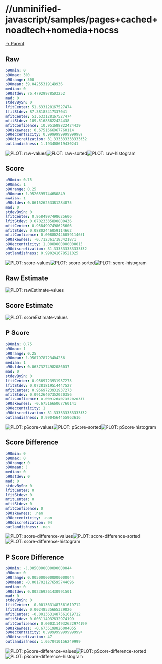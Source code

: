 
# //unminified-javascript/samples/pages+cached+noadtech+nomedia+nocss

[→ Parent](../..)


## Raw


```yaml
p90min: 0
p90max: 300
p90range: 300
p90mean: 59.04255319148936
median: 0
p90stdev: 76.47929978503252
mad: 0
stdevBySn: 0
lfitCenter: 51.633128167527474
lfitStdev: 87.38183417337041
mfitCenter: 51.633128167527474
mfitStdev: 109.51688822424438
mfitConfidence: 10.951688822424439
p90skewness: 0.6751666067760114
p90eccentricity: 0.9999999999999989
p90discretization: 31.333333333333332
outlandishness: 1.193408619430241

```

![PLOT: raw-values](./raw/values.svg)![PLOT: raw-sorted](./raw/sorted.svg)![PLOT: raw-histogram](./raw/histogram.svg)
## Score


```yaml
p90min: 0.75
p90max: 1
p90range: 0.25
p90mean: 0.9526595744680849
median: 1
p90stdev: 0.061526253381284875
mad: 0
stdevBySn: 0
lfitCenter: 0.9584997498625606
lfitStdev: 0.07023335800800436
mfitCenter: 0.9584997498625606
mfitStdev: 0.08802446059114662
mfitConfidence: 0.008802446059114661
p90skewness: -0.7123617183421871
p90eccentricity: 1.0000000000000016
p90discretization: 31.333333333333332
outlandishness: 0.990241678521025

```

![PLOT: score-values](./score/values.svg)![PLOT: score-sorted](./score/sorted.svg)![PLOT: score-histogram](./score/histogram.svg)
## Raw Estimate

![PLOT: rawEstimate-values](./rawEstimate/values.svg)
## Score Estimate

![PLOT: scoreEstimate-values](./scoreEstimate/values.svg)
## P Score


```yaml
p90min: 0.75
p90max: 1
p90range: 0.25
p90mean: 0.9507978723404256
median: 1
p90stdev: 0.06373274982086037
mad: 0
stdevBySn: 0
lfitCenter: 0.9569723931937273
lfitStdev: 0.07281819514447527
mfitCenter: 0.9569723931937273
mfitStdev: 0.09126407352020356
mfitConfidence: 0.009126407352020357
p90skewness: -0.6751666067760141
p90eccentricity: 1
p90discretization: 31.333333333333332
outlandishness: 0.9904564455963616

```

![PLOT: pScore-values](./pScore/values.svg)![PLOT: pScore-sorted](./pScore/sorted.svg)![PLOT: pScore-histogram](./pScore/histogram.svg)
## Score Difference


```yaml
p90min: 0
p90max: 0
p90range: 0
p90mean: 0
median: 0
p90stdev: 0
mad: 0
stdevBySn: 0
lfitCenter: 0
lfitStdev: 0
mfitCenter: 0
mfitStdev: 0
mfitConfidence: 0
p90skewness: .nan
p90eccentricity: .nan
p90discretization: 94
outlandishness: .nan

```

![PLOT: score-difference-values](./score-difference/values.svg)![PLOT: score-difference-sorted](./score-difference/sorted.svg)![PLOT: score-difference-histogram](./score-difference/histogram.svg)
## P Score Difference


```yaml
p90min: -0.0050000000000000044
p90max: 0
p90range: 0.0050000000000000044
p90mean: -0.0017021276595744696
median: 0
p90stdev: 0.002369261430991501
mad: 0
stdevBySn: 0
lfitCenter: -0.0013631487561619712
lfitStdev: 0.00248535665329026
mfitCenter: -0.0013631487561619712
mfitStdev: 0.003114932632974199
mfitConfidence: 0.0003114932632974199
p90skewness: -0.6735198826004055
p90eccentricity: 0.9999999999999997
p90discretization: 47
outlandishness: 1.0570410156249999

```

![PLOT: pScore-difference-values](./pScore-difference/values.svg)![PLOT: pScore-difference-sorted](./pScore-difference/sorted.svg)![PLOT: pScore-difference-histogram](./pScore-difference/histogram.svg)